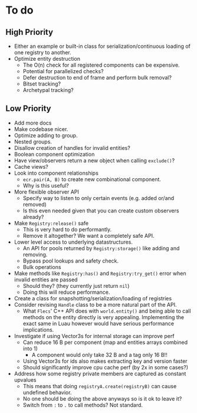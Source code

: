 # To do

## High Priority

- Either an example or built-in class for serialization/continuous loading of one registry to another.
- Optimize entity destruction
  - The O(n) check for all registered components can be expensive.
  - Potential for parallelized checks?
  - Defer destruction to end of frame and perform bulk removal?
  - Bitset tracking?
  - Archetypal tracking?

## Low Priority

- Add more docs
- Make codebase nicer.
- Optimize adding to group.
- Nested groups.
- Disallow creation of handles for invalid entities?
- Boolean component optimization
- Have view/observers return a new object when calling `exclude()`?
- Cache views?
- Look into component relationships
  - `ecr.pair(A, B)` to create new combinational component.
  - Why is this useful?
- More flexible observer API
  - Specify way to listen to only certain events (e.g. added or/and removed)
  - Is this even needed given that you can create custom observers already?
- Make `Registry:release()` safe
  - This is very hard to do performantly.
  - Remove it altogether? We want a completely safe API.
- Lower level access to underlying datastructures.
  - An API for pools returned by `Registry:storage()` like adding and removing.
  - Bypass pool lookups and safety check.
  - Bulk operations
- Make methods like `Registry:has()` and `Registry:try_get()` error when invalid entities are passed
  - Should they? (they currently just return `nil`)
  - Doing this will reduce performance.
- Create a class for snapshotting/serialization/loading of registries
- Consider revising `Handle` class to be a more natural part of the API.
  - What `Flecs`' C++ API does with `world.entity()` and being able to call
    methods on the entity directly is very appealing. Implementing the exact same
    in Luau however would have serious performance implications.
- Investigate if using Vector3s for internal storage can improve perf
  - Can reduce 16 B per component (map and entities arrays combined into 1)
    - A component would only take 32 B and a tag only 16 B!!
  - Using Vector3s for ids also makes extracting key and version faster
  - Should significantly improve cpu cache perf (by 2x in some cases?)
- Address how some registry private members are captured as constant upvalues
  - This means that doing `registryA.create(registryB)` can cause undefined behavior.
  - No one should be doing the above anyways so is it ok to leave it?
  - Switch from `:` to `.` to call methods? Not standard.
